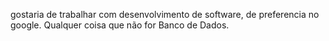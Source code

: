 gostaria de trabalhar com desenvolvimento de software, de preferencia no google.
Qualquer coisa que não for Banco de Dados.
